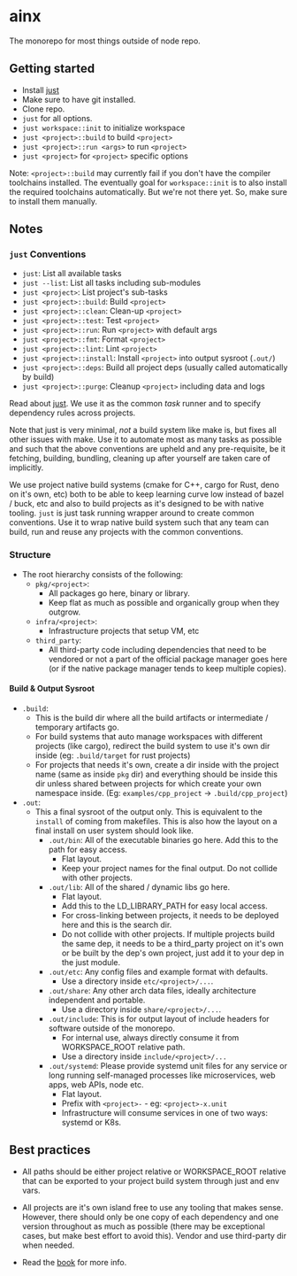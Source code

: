 # ainx

The monorepo for most things outside of node repo.

## Getting started

- Install [just](https://github.com/casey/just)
- Make sure to have git installed.
- Clone repo.
- `just` for all options.
- `just workspace::init` to initialize workspace
- `just <project>::build` to build `<project>`
- `just <project>::run <args>` to run `<project>`
- `just <project>` for `<project>` specific options

Note: `<project>::build` may currently fail if you don't have the compiler toolchains installed.
The eventually goal for `workspace::init` is to also install the required toolchains automatically.
But we're not there yet. So, make sure to install them manually.

## Notes

### `just` Conventions

- `just`: List all available tasks
- `just --list`: List all tasks including sub-modules
- `just <project>`: List project's sub-tasks
- `just <project>::build`: Build `<project>`
- `just <project>::clean`: Clean-up `<project>`
- `just <project>::test`: Test `<project>`
- `just <project>::run`: Run `<project>` with default args
- `just <project>::fmt`: Format `<project>`
- `just <project>::lint`: Lint `<project>`
- `just <project>::install`: Install `<project>` into output sysroot (`.out/`)
- `just <project>::deps`: Build all project deps (usually called automatically by build)
- `just <project>::purge`: Cleanup `<project>` including data and logs

Read about [just](https://github.com/casey/just). We use it as the common _task_ runner and to specify dependency
rules across projects.

Note that just is very minimal, _not_ a build system like make is, but fixes all other issues with make. Use it to
automate most as many tasks as possible and such that the above conventions are upheld and any pre-requisite, be it
fetching, building, bundling, cleaning up after yourself are taken care of implicitly.

We use project native build systems (cmake for C++, cargo for Rust, deno on it's own, etc) both to be able to keep
learning curve low instead of bazel / buck, etc and also to build projects as it's designed to be with native tooling.
`just` is just task running wrapper around to create common conventions. Use it to wrap native build system such
that any team can build, run and reuse any projects with the common conventions.

### Structure

- The root hierarchy consists of the following:
  - `pkg/<project>`:
    - All packages go here, binary or library.
    - Keep flat as much as possible and organically group when they outgrow.
  - `infra/<project>`:
    - Infrastructure projects that setup VM, etc
  - `third_party`:
    - All third-party code including dependencies that need to be vendored or not
      a part of the official package manager goes here (or if the native package
      manager tends to keep multiple copies).

#### Build & Output Sysroot

- `.build`:
  - This is the build dir where all the build artifacts or intermediate / temporary artifacts go.
  - For build systems that auto manage workspaces with different projects (like cargo), redirect the build system
    to use it's own dir inside (eg: `.build/target` for rust projects)
  - For projects that needs it's own, create a dir inside with the project name  (same as inside `pkg` dir) and 
    everything should be inside this dir unless shared between projects for which create your own namespace inside.
    (Eg: `examples/cpp_project` -> `.build/cpp_project`)
- `.out`:
  - This a final sysroot of the output only. This is equivalent to the `install` of coming from makefiles.
    This is also how the layout on a final install on user system should look like.
    - `.out/bin`: All of the executable binaries go here. Add this to the path for easy access.
      - Flat layout.
      - Keep your project names for the final output. Do not collide with other projects.
    - `.out/lib`: All of the shared / dynamic libs go here.
      - Flat layout.
      - Add this to the LD_LIBRARY_PATH for easy local access.
      - For cross-linking between projects, it needs to be deployed here and this is the search dir.
      - Do not collide with other projects. If multiple projects build the same dep, it needs to be a third_party
        project on it's own or be built by the dep's own project, just add it to your dep in the just module.
    - `.out/etc`: Any config files and example format with defaults.
      - Use a directory inside `etc/<project>/...`.
    - `.out/share`: Any other arch data files, ideally architecture independent and portable.
      - Use a directory inside `share/<project>/...`.
    - `.out/include`: This is for output layout of include headers for software outside of the monorepo. 
      - For internal use, always directly consume it from WORKSPACE_ROOT relative path.
      - Use a directory inside `include/<project>/...`
    - `.out/systemd`: Please provide systemd unit files for any service or long running self-managed processes like
      microservices, web apps, web APIs, node etc.
      - Flat layout.
      - Prefix with `<project>-` - eg: `<project>-x.unit`
      - Infrastructure will consume services in one of two ways: systemd or K8s.

## Best practices

- All paths should be either project relative or WORKSPACE_ROOT relative that can be exported to your
  project build system through just and env vars.
- All projects are it's own island free to use any tooling that makes sense. However, there should only be one copy of
  each dependency and one version throughout as much as possible (there may be exceptional cases, but make best effort
  to avoid this). Vendor and use third-party dir when needed.

- Read the [book](./book/README.md) for more info.
